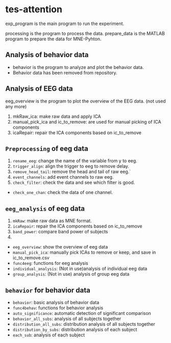 # tes-attention

exp_program is the main program to run the experiment.

processing is the program to process the data.
prepare_data is the MATLAB program to prepare the data for MNE-Pyhton.

## Analysis of behavior data
- behavior is the program to analyze and plot the behavior data.
- Behavior data has been removed from repository.

## Analysis of EEG data
eeg_overview is the program to plot the overview of the EEG data. (not used any more)
1. mkRaw_ica: make raw data and apply ICA
2. manual_pick_ica and ic_to_remove: are used for manual picking of ICA components
3. icaRepair: repair the ICA components based on ic_to_remove

## `Preprocessing` of eeg data
1. `rename_eeg`: change the name of the variable from y to eeg.
2. `trigger_align`: align the trigger to eeg to remove delay.
3. `remove_head_tail`: remove the head and tail of raw eeg.`
4. `event_channels`: add event channels to raw eeg.
5. `check_filter`: check the data and see which filter is good.
- `check_one_chan`: check the data of one channel.

## `eeg_analysis` of eeg data
1. `mkRaw`: make raw data as MNE format.
2. `icaRepair`: repair the ICA components based on ic_to_remove
3. `band_power`: compare band power of subjects
4. 

- `eeg_overview`: show the overview of eeg data
- `manual_pick_ica`: manually pick ICAs to remove or keep, and save in ic_to_remove.csv
- `func4eeg`: functions for eeg analysis
- `individual_analysis`: (Not in use)analysis of individual eeg data
- `group_analysis`: (Not in use) analysis of group eeg data  

## `behavior` for behavior data
- `behavior`: basic analysis of behavior data
- `func4behav`: functions for behavior analysis
- `auto_significance`: automatic detection of significant comparison
- `behavior_all_subs`: analysis of all subjects together
- `distribution_all_subs`: distribution analysis of all subjects together
- `distribution_by_subs`: distribution analysis of each subject
- `each_sub`: analysis of each subject


